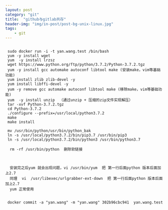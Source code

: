 ```yaml
---
layout: post
category: "git"
title:  "github与gitlab共存"
header-img: "img/in-post/post-bg-unix-linux.jpg"
tags:
    - git
---
```



<pre><code>
 sudo docker run -i -t yan.wang.test /bin/bash
 yum -y install wget
 yum  -y install lrzsz
 wget https://www.python.org/ftp/python/3.7.2/Python-3.7.2.tgz
 yum -y install gcc automake autoconf libtool make (安装make，vim等基础功能)
 yum install zlib zlib-devel -y
 yum install libffi-devel -y
 yum -y remove gcc automake autoconf libtool make (移除make，vim等基础功能)
 yum  -y install unzip  （通过unzip + 压缩的zip文件实现解压）
 tar -xvf Python-3.7.2.tgz
 cd Python-3.7.2
 ./configure --prefix=/usr/local/python3.7.2
 make
 make install

 mv /usr/bin/python/usr/bin/python_bak
 ln -s /usr/local/python3.7.2/bin/pip3.7 /usr/bin/pip3
 ln -s /usr/local/python3.7.2/bin/python3 /usr/bin/python3.7

  rm -rf /usr/bin/python  删除软链接



  安装完之后yum 就会出现问题，vi /usr/bin/yum  把 第一行后面python 版本后面加上2.7
  同理  vi  /usr/libexec/urlgrabber-ext-down  把 第一行后面python 版本后面加上2.7
  yum 正常使用


 docker commit -a "yan.wang" -m "yan.wang" 302b96cbc941  yan.wang.test
</code></pre>









